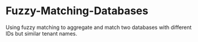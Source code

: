 # Fuzzy-Matching-Databases
Using fuzzy matching to aggregate and match two databases with different IDs but similar tenant names.

